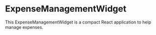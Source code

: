 # ExpenseManagementWidget
This ExpenseManagementWidget is a compact React application to help manage expenses. 
